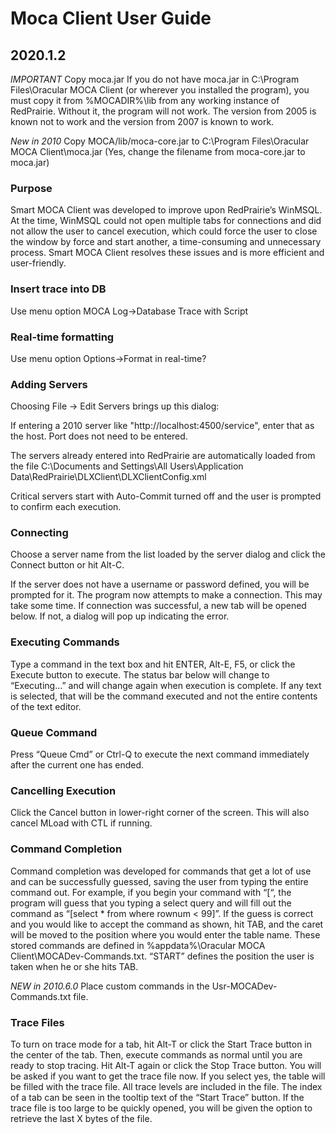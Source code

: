 # Moca Client User Guide

## 2020.1.2

_IMPORTANT_ Copy moca.jar
If you do not have moca.jar in C:\Program Files\Oracular MOCA Client (or wherever you installed the program), you must copy it from %MOCADIR%\lib from any working instance of RedPrairie. Without it, the program will not work. The version from 2005 is known not to work and the version from 2007 is known to work.

_New in 2010_ Copy MOCA/lib/moca-core.jar to C:\Program Files\Oracular MOCA Client\moca.jar (Yes, change the filename from moca-core.jar to moca.jar)

### Purpose

Smart MOCA Client was developed to improve upon RedPrairie’s WinMSQL. At the time, WinMSQL could not open multiple tabs for connections and did not allow the user to cancel execution, which could force the user to close the window by force and start another, a time-consuming and unnecessary process. Smart MOCA Client resolves these issues and is more efficient and user-friendly.

### Insert trace into DB

Use menu option MOCA Log->Database Trace with Script

### Real-time formatting

Use menu option Options->Format in real-time?

### Adding Servers

Choosing File -> Edit Servers brings up this dialog:

If entering a 2010 server like "http://localhost:4500/service", enter that as the host. Port does not need to be entered.

The servers already entered into RedPrairie are automatically loaded from the file C:\Documents and Settings\All Users\Application Data\RedPrairie\DLXClient\DLXClientConfig.xml

Critical servers start with Auto-Commit turned off and the user is prompted to confirm each execution.

### Connecting

Choose a server name from the list loaded by the server dialog and click the Connect button or hit Alt-C.

If the server does not have a username or password defined, you will be prompted for it. The program now attempts to make a connection. This may take some time. If connection was successful, a new tab will be opened below. If not, a dialog will pop up indicating the error.

### Executing Commands

Type a command in the text box and hit ENTER, Alt-E, F5, or click the Execute button to execute. The status bar below will change to “Executing…” and will change again when execution is complete. If any text is selected, that will be the command executed and not the entire contents of the text editor.

### Queue Command

Press “Queue Cmd” or Ctrl-Q to execute the next command immediately after the current one has ended.

### Cancelling Execution

Click the Cancel button in lower-right corner of the screen. This will also cancel MLoad with CTL if running.

### Command Completion

Command completion was developed for commands that get a lot of use and can be successfully guessed, saving the user from typing the entire command out. For example, if you begin your command with “[“, the program will guess that you typing a select query and will fill out the command as “[select * from where rownum < 99]”. If the guess is correct and you would like to accept the command as shown, hit TAB, and the caret will be moved to the position where you would enter the table name. These stored commands are defined in %appdata%\Oracular MOCA Client\MOCADev-Commands.txt. “START” defines the position the user is taken when he or she hits TAB.

_NEW in 2010.6.0_
Place custom commands in the Usr-MOCADev-Commands.txt file.

### Trace Files

To turn on trace mode for a tab, hit Alt-T or click the Start Trace button in the center of the tab. Then, execute commands as normal until you are ready to stop tracing. Hit Alt-T again or click the Stop Trace button. You will be asked if you want to get the trace file now. If you select yes, the table will be filled with the trace file. All trace levels are included in the file. The index of a tab can be seen in the tooltip text of the “Start Trace” button. If the trace file is too large to be quickly opened, you will be given the option to retrieve the last X bytes of the file.
